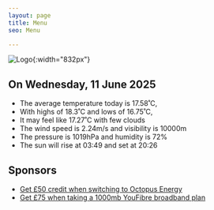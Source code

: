 ```yaml
---
layout: page
title: Menu
seo: Menu

---
```


![Logo](/images/logo.jpg){:width="832px"}

<!-- weather_marker starts -->
## On Wednesday, 11 June 2025

- The average temperature today is 17.58˚C,
- With highs of 18.3˚C and lows of 16.75˚C,
- It may feel like 17.27˚C with few clouds
- The wind speed is 2.24m/s and visibility is 10000m
- The pressure is 1019hPa and humidity is 72%
- The sun will rise at 03:49 and set at 20:26

<!-- weather_marker ends -->

## Sponsors

- [Get £50 credit when switching to Octopus Energy](https://bit.ly/3oD1nnS)
- [Get £75 when taking a 1000mb YouFibre broadband plan](https://aklam.io/91zWhU?)
